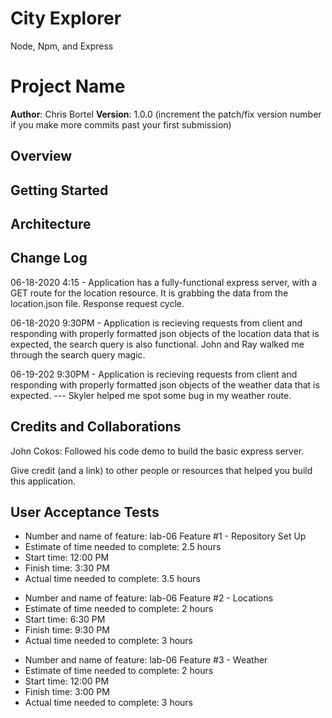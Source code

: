 # City Explorer

Node, Npm, and Express

# Project Name

**Author**: Chris Bortel
**Version**: 1.0.0 (increment the patch/fix version number if you make more commits past your first submission)

## Overview

<!-- Provide a high level overview of what this application is and why you are building it, beyond the fact that it's an assignment for this class. (i.e. What's your problem domain?) -->

## Getting Started

<!-- What are the steps that a user must take in order to build this app on their own machine and get it running? -->

## Architecture

<!-- Provide a detailed description of the application design. What technologies (languages, libraries, etc) you're using, and any other relevant design information. -->

## Change Log

<!-- Use this area to document the iterative changes made to your application as each feature is successfully implemented. Use time stamps. Here's an examples: -->

06-18-2020 4:15 - Application has a fully-functional express server, with a GET route for the location resource. It is grabbing the data from the location.json file. Response request cycle.

06-18-2020 9:30PM - Application is recieving requests from client and responding with properly formatted json objects of the location data that is expected, the search query is also functional. John and Ray walked me through the search query magic.

06-19-202 9:30PM - Application is recieving requests from client and responding with properly formatted json objects of the weather data that is expected. --- Skyler helped me spot some bug in my weather route.

## Credits and Collaborations

John Cokos: Followed his code demo to build the basic express server.

Give credit (and a link) to other people or resources that helped you build this application.

## User Acceptance Tests

- Number and name of feature: lab-06 Feature #1 - Repository Set Up
- Estimate of time needed to complete: 2.5 hours
- Start time: 12:00 PM
- Finish time: 3:30 PM
- Actual time needed to complete: 3.5 hours

* Number and name of feature: lab-06 Feature #2 - Locations
* Estimate of time needed to complete: 2 hours
* Start time: 6:30 PM
* Finish time: 9:30 PM
* Actual time needed to complete: 3 hours

- Number and name of feature: lab-06 Feature #3 - Weather
- Estimate of time needed to complete: 2 hours
- Start time: 12:00 PM
- Finish time: 3:00 PM
- Actual time needed to complete: 3 hours
